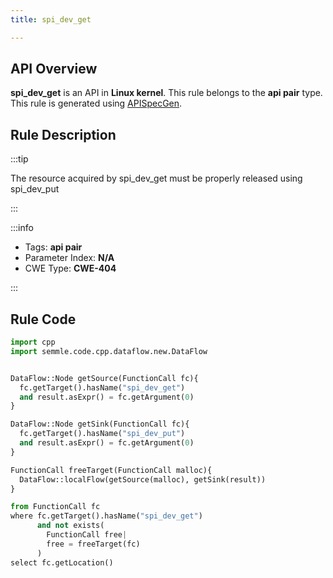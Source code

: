 ```yaml
---
title: spi_dev_get

---
```



## API Overview
**spi_dev_get** is an API in **Linux kernel**. This rule belongs to the **api pair** type. This rule is generated using [APISpecGen](../../tools/APISpecGen).
## Rule Description

:::tip

The resource acquired by spi_dev_get must be properly released using spi_dev_put

:::

:::info

- Tags: **api pair**
- Parameter Index: **N/A**
- CWE Type: **CWE-404**

:::

## Rule Code
```python
import cpp
import semmle.code.cpp.dataflow.new.DataFlow


DataFlow::Node getSource(FunctionCall fc){
  fc.getTarget().hasName("spi_dev_get")
  and result.asExpr() = fc.getArgument(0)
}

DataFlow::Node getSink(FunctionCall fc){
  fc.getTarget().hasName("spi_dev_put")
  and result.asExpr() = fc.getArgument(0)
}

FunctionCall freeTarget(FunctionCall malloc){
  DataFlow::localFlow(getSource(malloc), getSink(result))
}

from FunctionCall fc
where fc.getTarget().hasName("spi_dev_get")
      and not exists(
        FunctionCall free| 
        free = freeTarget(fc)
      )
select fc.getLocation()

    
```